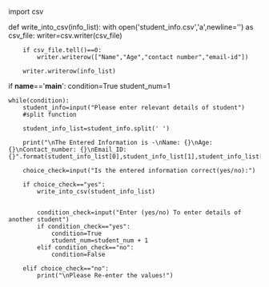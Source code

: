 import csv

def write_into_csv(info_list):
    with open('student_info.csv','a',newline='') as csv_file:
        writer=csv.writer(csv_file)

        if csv_file.tell()==0:
            writer.writerow(["Name","Age","contact number","email-id"])

        writer.writerow(info_list)

if __name__=='__main__':
    condition=True
    student_num=1

    while(condition):
        student_info=input("Please enter relevant details of student")
        #split function

        student_info_list=student_info.split(' ')
   
        print("\nThe Entered Information is -\nName: {}\nAge: {}\nContact_number: {}\nEmail_ID: {}".format(student_info_list[0],student_info_list[1],student_info_list[2],student_info_list[3]))
        
        choice_check=input("Is the entered information correct(yes/no):")

        if choice_check=="yes":
            write_into_csv(student_info_list)


            condition_check=input("Enter (yes/no) To enter details of another student")
            if condition_check=="yes":
                condition=True
                student_num=student_num + 1
            elif condition_check=="no":
                condition=False
        
        elif choice_check=="no":
            print("\nPlease Re-enter the values!")
